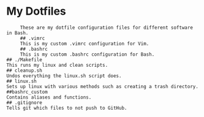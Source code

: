 # My Dotfiles
         These are my dotfile configuration files for different software in Bash.
         ## .vimrc
         This is my custom .vimrc configuration for Vim.
         ## .bashrc
         This is my custom .bashrc configuration for Bash.
	## ./Makefile
	This runs my linux and clean scripts.
	## cleanup.sh
	Undos everything the linux.sh script does.
	## linux.sh
	Sets up linux with various methods such as creating a trash directory.
	##bashrc_custom
	Contains aliases and functions.
	## .gitignore
	Tells git which files to not push to GitHub.
